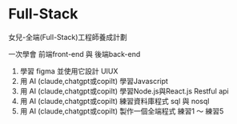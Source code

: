 # Full-Stack
女兒-全端(Full-Stack)工程師養成計劃

一次學會 前端front-end 與 後端back-end



1. 學習 figma 並使用它設計 UIUX
2. 用 AI (claude,chatgpt或copilt) 學習Javascript
3. 用 AI (claude,chatgpt或copilt) 學習Node.js與React.js Restful api
4. 用 AI (claude,chatgpt或copilt) 練習資料庫程式 sql 與 nosql
5. 用 AI (claude,chatgpt或copilt) 製作一個全端程式 練習1 ～ 練習5


